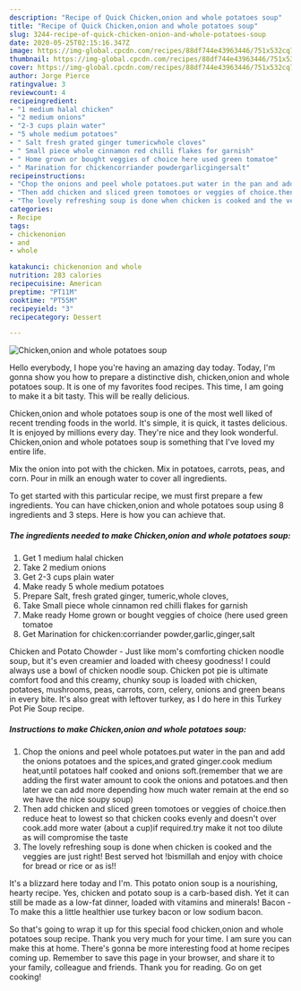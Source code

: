 ```yaml
---
description: "Recipe of Quick Chicken,onion and whole potatoes soup"
title: "Recipe of Quick Chicken,onion and whole potatoes soup"
slug: 3244-recipe-of-quick-chicken-onion-and-whole-potatoes-soup
date: 2020-05-25T02:15:16.347Z
image: https://img-global.cpcdn.com/recipes/88df744e43963446/751x532cq70/chickenonion-and-whole-potatoes-soup-recipe-main-photo.jpg
thumbnail: https://img-global.cpcdn.com/recipes/88df744e43963446/751x532cq70/chickenonion-and-whole-potatoes-soup-recipe-main-photo.jpg
cover: https://img-global.cpcdn.com/recipes/88df744e43963446/751x532cq70/chickenonion-and-whole-potatoes-soup-recipe-main-photo.jpg
author: Jorge Pierce
ratingvalue: 3
reviewcount: 4
recipeingredient:
- "1 medium halal chicken"
- "2 medium onions"
- "2-3 cups plain water"
- "5 whole medium potatoes"
- " Salt fresh grated ginger tumericwhole cloves"
- " Small piece whole cinnamon red chilli flakes for garnish"
- " Home grown or bought veggies of choice here used green tomatoe"
- " Marination for chickencorriander powdergarlicgingersalt"
recipeinstructions:
- "Chop the onions and peel whole potatoes.put water in the pan and add the onions potatoes and the spices,and grated ginger.cook medium heat,until potatoes half cooked and onions soft.(remember that we are adding the first water amount to cook the onions and potatoes.and then later we can add more depending how much water remain at the end so we have the nice soupy soup)"
- "Then add chicken and sliced green tomotoes or veggies of choice.then reduce heat to lowest so that chicken cooks evenly and doesn&#39;t over cook.add more water (about a cup)if required.try make it not too dilute as will compromise the taste"
- "The lovely refreshing soup is done when chicken is cooked and the veggies are just right! Best served hot !bismillah and enjoy with choice for bread or rice or as is!!"
categories:
- Recipe
tags:
- chickenonion
- and
- whole

katakunci: chickenonion and whole 
nutrition: 283 calories
recipecuisine: American
preptime: "PT11M"
cooktime: "PT55M"
recipeyield: "3"
recipecategory: Dessert

---
```



![Chicken,onion and whole potatoes soup](https://img-global.cpcdn.com/recipes/88df744e43963446/751x532cq70/chickenonion-and-whole-potatoes-soup-recipe-main-photo.jpg)

Hello everybody, I hope you're having an amazing day today. Today, I'm gonna show you how to prepare a distinctive dish, chicken,onion and whole potatoes soup. It is one of my favorites food recipes. This time, I am going to make it a bit tasty. This will be really delicious.

Chicken,onion and whole potatoes soup is one of the most well liked of recent trending foods in the world. It's simple, it is quick, it tastes delicious. It is enjoyed by millions every day. They're nice and they look wonderful. Chicken,onion and whole potatoes soup is something that I've loved my entire life.

Mix the onion into pot with the chicken. Mix in potatoes, carrots, peas, and corn. Pour in milk an enough water to cover all ingredients.


To get started with this particular recipe, we must first prepare a few ingredients. You can have chicken,onion and whole potatoes soup using 8 ingredients and 3 steps. Here is how you can achieve that.

<!--inarticleads1-->

##### The ingredients needed to make Chicken,onion and whole potatoes soup:

1. Get 1 medium halal chicken
1. Take 2 medium onions
1. Get 2-3 cups plain water
1. Make ready 5 whole medium potatoes
1. Prepare  Salt, fresh grated ginger, tumeric,whole cloves,
1. Take  Small piece whole cinnamon red chilli flakes for garnish
1. Make ready  Home grown or bought veggies of choice (here used green tomatoe
1. Get  Marination for chicken:corriander powder,garlic,ginger,salt


Chicken and Potato Chowder - Just like mom&#39;s comforting chicken noodle soup, but it&#39;s even creamier and loaded with cheesy goodness! I could always use a bowl of chicken noodle soup. Chicken pot pie is ultimate comfort food and this creamy, chunky soup is loaded with chicken, potatoes, mushrooms, peas, carrots, corn, celery, onions and green beans in every bite. It&#39;s also great with leftover turkey, as I do here in this Turkey Pot Pie Soup recipe. 

<!--inarticleads2-->

##### Instructions to make Chicken,onion and whole potatoes soup:

1. Chop the onions and peel whole potatoes.put water in the pan and add the onions potatoes and the spices,and grated ginger.cook medium heat,until potatoes half cooked and onions soft.(remember that we are adding the first water amount to cook the onions and potatoes.and then later we can add more depending how much water remain at the end so we have the nice soupy soup)
1. Then add chicken and sliced green tomotoes or veggies of choice.then reduce heat to lowest so that chicken cooks evenly and doesn&#39;t over cook.add more water (about a cup)if required.try make it not too dilute as will compromise the taste
1. The lovely refreshing soup is done when chicken is cooked and the veggies are just right! Best served hot !bismillah and enjoy with choice for bread or rice or as is!!


It&#39;s a blizzard here today and I&#39;m. This potato onion soup is a nourishing, hearty recipe. Yes, chicken and potato soup is a carb-based dish. Yet it can still be made as a low-fat dinner, loaded with vitamins and minerals! Bacon - To make this a little healthier use turkey bacon or low sodium bacon. 

So that's going to wrap it up for this special food chicken,onion and whole potatoes soup recipe. Thank you very much for your time. I am sure you can make this at home. There's gonna be more interesting food at home recipes coming up. Remember to save this page in your browser, and share it to your family, colleague and friends. Thank you for reading. Go on get cooking!

